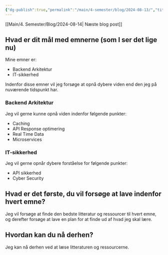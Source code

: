 ```yaml
---
{"dg-publish":true,"permalink":"/main/4-semester/blog/2024-08-13/","title":"Tir d. 13. Aug","created":"2024-08-15T09:53:34.776+02:00"}
---
```


[[Main/4. Semester/Blog/2024-08-14\| Næste blog post]]

## Hvad er dit mål med emnerne (som I ser det lige nu)

Mine emner er:

- Backend Arkitektur
- IT-sikkerhed

Indenfor disse emner vil jeg forsøge at opnå dybere viden
end den jeg på nuværende tidspunkt har.

### Backend Arkitektur

Jeg vil gerne kunne opnå viden indenfor følgende punkter:

- Caching
- API Response optimering
- Real Time Data
- Microservices

### IT-sikkerhed

Jeg vil gerne opnår dybere forståelse for følgende punkter:

- API sikkerhed
- Cyber Security


## Hvad er det første, du vil forsøge at lave indenfor hvert emne?

Jeg vil forsøge at finde den bedste litteratur og ressourcer
til hvert emne, og derefter forsøge at lave en plan for at
finde ud af hvad jeg skal lære.

## Hvordan kan du nå derhen?

Jeg kan nå derhen ved at læse litteraturen og ressourcerne.
